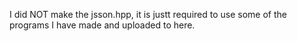 I did NOT make the jsson.hpp, it is justt required to use some of the programs I have made and uploaded to here.
